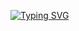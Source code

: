 <a href="https://git.io/typing-svg"><img src="https://readme-typing-svg.demolab.com?font=Fira+Code&pause=1000&color=0EF70C&random=false&width=435&lines=Some+practice+DSA+in+PTIT+with+C%2B%2B+" alt="Typing SVG" /></a>
